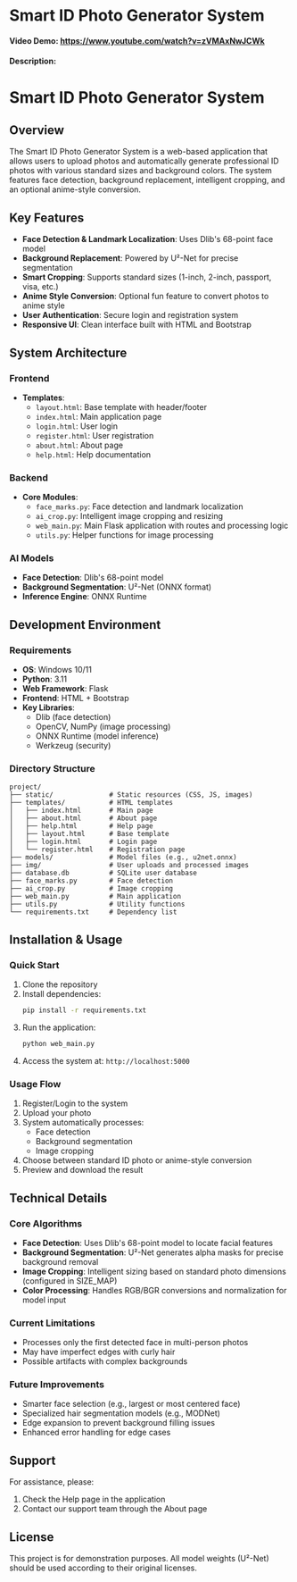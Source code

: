 # Smart ID Photo Generator System
#### Video Demo:  https://www.youtube.com/watch?v=zVMAxNwJCWk
#### Description:

# Smart ID Photo Generator System
## Overview
The Smart ID Photo Generator System is a web-based application that allows users to upload photos and automatically generate professional ID photos with various standard sizes and background colors. The system features face detection, background replacement, intelligent cropping, and an optional anime-style conversion.

## Key Features
- **Face Detection & Landmark Localization**: Uses Dlib's 68-point face model
- **Background Replacement**: Powered by U²-Net for precise segmentation
- **Smart Cropping**: Supports standard sizes (1-inch, 2-inch, passport, visa, etc.)
- **Anime Style Conversion**: Optional fun feature to convert photos to anime style
- **User Authentication**: Secure login and registration system
- **Responsive UI**: Clean interface built with HTML and Bootstrap

## System Architecture

### Frontend
- **Templates**:
  - `layout.html`: Base template with header/footer
  - `index.html`: Main application page
  - `login.html`: User login
  - `register.html`: User registration
  - `about.html`: About page
  - `help.html`: Help documentation

### Backend
- **Core Modules**:
  - `face_marks.py`: Face detection and landmark localization
  - `ai_crop.py`: Intelligent image cropping and resizing
  - `web_main.py`: Main Flask application with routes and processing logic
  - `utils.py`: Helper functions for image processing

### AI Models
- **Face Detection**: Dlib's 68-point model
- **Background Segmentation**: U²-Net (ONNX format)
- **Inference Engine**: ONNX Runtime

## Development Environment

### Requirements
- **OS**: Windows 10/11
- **Python**: 3.11
- **Web Framework**: Flask
- **Frontend**: HTML + Bootstrap
- **Key Libraries**:
  - Dlib (face detection)
  - OpenCV, NumPy (image processing)
  - ONNX Runtime (model inference)
  - Werkzeug (security)

### Directory Structure
```
project/
├── static/              # Static resources (CSS, JS, images)
├── templates/           # HTML templates
│   ├── index.html       # Main page
│   ├── about.html       # About page
│   ├── help.html        # Help page
│   ├── layout.html      # Base template
│   ├── login.html       # Login page
│   └── register.html    # Registration page
├── models/              # Model files (e.g., u2net.onnx)
├── img/                 # User uploads and processed images
├── database.db          # SQLite user database
├── face_marks.py        # Face detection
├── ai_crop.py           # Image cropping
├── web_main.py          # Main application
├── utils.py             # Utility functions
└── requirements.txt     # Dependency list
```

## Installation & Usage

### Quick Start
1. Clone the repository
2. Install dependencies:
   ```bash
   pip install -r requirements.txt
   ```
3. Run the application:
   ```bash
   python web_main.py
   ```
4. Access the system at: `http://localhost:5000`

### Usage Flow
1. Register/Login to the system
2. Upload your photo
3. System automatically processes:
   - Face detection
   - Background segmentation
   - Image cropping
4. Choose between standard ID photo or anime-style conversion
5. Preview and download the result

## Technical Details

### Core Algorithms
- **Face Detection**: Uses Dlib's 68-point model to locate facial features
- **Background Segmentation**: U²-Net generates alpha masks for precise background removal
- **Image Cropping**: Intelligent sizing based on standard photo dimensions (configured in SIZE_MAP)
- **Color Processing**: Handles RGB/BGR conversions and normalization for model input

### Current Limitations
- Processes only the first detected face in multi-person photos
- May have imperfect edges with curly hair
- Possible artifacts with complex backgrounds

### Future Improvements
- Smarter face selection (e.g., largest or most centered face)
- Specialized hair segmentation models (e.g., MODNet)
- Edge expansion to prevent background filling issues
- Enhanced error handling for edge cases

## Support
For assistance, please:
1. Check the Help page in the application
2. Contact our support team through the About page

## License
This project is for demonstration purposes. All model weights (U²-Net) should be used according to their original licenses.
